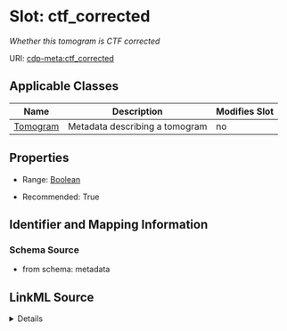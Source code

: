 # Slot: ctf_corrected


_Whether this tomogram is CTF corrected_



URI: [cdp-meta:ctf_corrected](metadatactf_corrected)



<!-- no inheritance hierarchy -->




## Applicable Classes

| Name | Description | Modifies Slot |
| --- | --- | --- |
[Tomogram](Tomogram.md) | Metadata describing a tomogram |  no  |







## Properties

* Range: [Boolean](Boolean.md)

* Recommended: True





## Identifier and Mapping Information







### Schema Source


* from schema: metadata




## LinkML Source

<details>
```yaml
name: ctf_corrected
description: Whether this tomogram is CTF corrected
from_schema: metadata
exact_mappings:
- cdp-common:tomogram_ctf_corrected
rank: 1000
alias: ctf_corrected
owner: Tomogram
domain_of:
- Tomogram
range: boolean
recommended: true
inlined: true
inlined_as_list: true

```
</details>